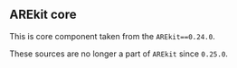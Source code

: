 ## AREkit core

This is core component taken from the `AREkit==0.24.0`.

These sources are no longer a part of `AREkit` since `0.25.0`.